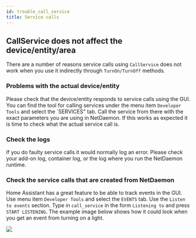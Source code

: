 ```yaml
---
id: trouble_call_service
title: Service calls
---
```


## CallService does not affect the device/entity/area

There are a number of reasons service calls using `CallService` does not work when you use it indirectly through `TurnOn/TurnOff` methods.

### Problems with the actual device/entity

Please check that the device/entity responds to service calls using the GUI. You can find the tool for calling services under the menu item `Developer Tools` and select the `SERVICES" tab. Call the service from there with the exact parameters you are using in NetDaemon. If this works as expected it is time to check what the actual service call is.

### Check the logs

If you do faulty service calls it would normally log an error. Please check your add-on log, container log, or the log where you run the NetDaemon runtime.

### Check the service calls that are created from NetDaemon

Home Assistant has a great feature to be able to track events in the GUI. Use menu item `Developer Tools` and select the `EVENTS` tab. Use the `Listen to events` section. Type in `call_service` in the form `Listening to` and press `START LISTENING`. The example image below shows how it could look when you get an event from turning on a light.

![](/img/docs/trouble/listen_events.png)